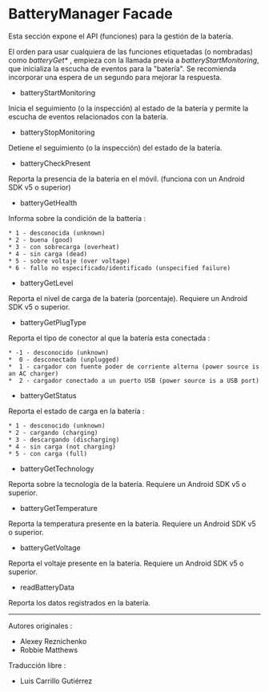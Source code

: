 # BatteryManager Facade

Esta sección expone el API (funciones) para la gestión de la batería.

El orden para usar cualquiera de las funciones etiquetadas (o nombradas) como _batteryGet\*_ , empieza con la llamada previa a _batteryStartMonitoring_, que inicializa la escucha de eventos para la "batería". Se recomienda incorporar una espera de un segundo para mejorar la respuesta.

+ batteryStartMonitoring  

Inicia el seguimiento (o la inspección) al estado de la batería y permite la escucha de eventos relacionados con la batería.

+ batteryStopMonitoring  

Detiene el seguimiento (o la inspección) del estado de la batería.

+ batteryCheckPresent  

Reporta la presencia de la batería en el móvil. (funciona con un Android SDK v5 o superior)

+ batteryGetHealth  

Informa sobre la condición de la battería :

	* 1 - desconocida (unknown)
	* 2 - buena (good)
	* 3 - con sobrecarga (overheat)
	* 4 - sin carga (dead)
	* 5 - sobre voltaje (over voltage)
	* 6 - fallo no especificado/identificado (unspecified failure)

+ batteryGetLevel  

Reporta el nivel de carga de la batería (porcentaje). Requiere un Android SDK v5 o superior.

+ batteryGetPlugType  

Reporta el tipo de conector al que la batería esta conectada :

	* -1 - desconocido (unknown)
	*  0 - desconectado (unplugged)
	*  1 - cargador con fuente poder de corriente alterna (power source is an AC charger)
	*  2 - cargador conectado a un puerto USB (power source is a USB port)

+ batteryGetStatus  

Reporta el estado de carga en la batería :

	* 1 - desconocido (unknown)
	* 2 - cargando (charging)
	* 3 - descargando (discharging)
	* 4 - sin carga (not charging)
	* 5 - con carga (full)

+ batteryGetTechnology  

Reporta sobre la tecnología de la batería. Requiere un Android SDK v5 o superior.

+ batteryGetTemperature  

Reporta la temperatura presente en la batería. Requiere un Android SDK v5 o superior.

+ batteryGetVoltage  

Reporta el voltaje presente en la batería. Requiere un Android SDK v5 o superior.

+ readBatteryData  

Reporta los datos registrados en la batería.

* * *

Autores originales :  

+ Alexey Reznichenko <!-- alexey.reznichenko [at] gmail [dot] com  -->
+ Robbie Matthews  <!-- rjmatthews62 [at] gmail [dot] com -->

Traducción libre :  

+ Luis Carrillo Gutiérrez
